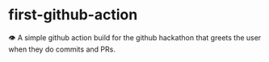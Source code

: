 # first-github-action
:eye: A simple github action build for the github hackathon that greets the user when they do commits and PRs.

